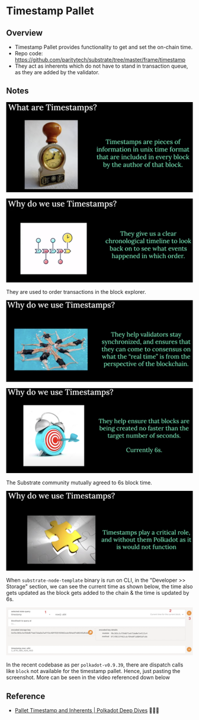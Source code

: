 # Timestamp Pallet

## Overview

- Timestamp Pallet provides functionality to get and set the on-chain time.
- Repo code: https://github.com/paritytech/substrate/tree/master/frame/timestamp
- They act as inherents which do not have to stand in transaction queue, as they are added by the validator.

## Notes

![](../../img/pallet-timestamp-1.png)

![](../../img/pallet-timestamp-2.png)

They are used to order transactions in the block explorer.

![](../../img/pallet-timestamp-3.png)

![](../../img/pallet-timestamp-4.png)

The Substrate community mutually agreed to 6s block time.

![](../../img/pallet-timestamp-5.png)

When `substrate-node-template` binary is run on CLI, in the "Developer >> Storage" section, we can see the current time as shown below, the time also gets updated as the block gets added to the chain & the time is updated by 6s.

![](../../img/pallet-timestamp-6.png)

In the recent codebase as per `polkadot-v0.9.39`, there are dispatch calls like `block` not available for the timestamp pallet. Hence, just pasting the screenshot. More can be seen in the video referenced down below

## Reference

- [Pallet Timestamp and Inherents | Polkadot Deep Dives](https://www.youtube.com/watch?v=HjtxPcuR8a0) 🧑🏻‍💻
